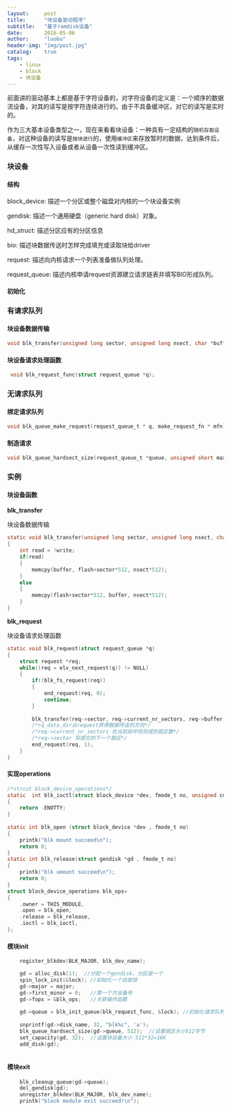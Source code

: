 ```yaml
---
layout:     post
title:      "块设备驱动程序"
subtitle:   "基于ramdisk设备"
date:       2016-05-06
author:     "luobu"
header-img: "img/post.jpg"
catalog:    true
tags:
    - linux
    - block
    - 块设备
---
```


前面讲的驱动基本上都是基于字符设备的，对字符设备的定义是：一个顺序的数据流设备，对其的读写是按字符连续进行的。由于不具备缓冲区，对它的读写是实时的。

作为三大基本设备类型之一，现在来看看块设备：一种具有一定结构的`随机存取设备`，对这种设备的读写是`按块进行`的，使用`缓冲区`来存放暂时的数据，达到条件后，从缓存一次性写入设备或者从设备一次性读到缓冲区。

### 块设备

#### 结构

block_device:  描述一个分区或整个磁盘对内核的一个块设备实例 

gendisk:       描述一个通用硬盘（generic hard disk）对象。

hd_struct:     描述分区应有的分区信息 

bio:           描述块数据传送时怎样完成填充或读取块给driver

request:       描述向内核请求一个列表准备做队列处理。 

request_queue: 描述内核申请request资源建立请求链表并填写BIO形成队列。

#### 初始化



### 有请求队列

#### 块设备数据传输

``` c
void blk_transfer(unsigned long sector, unsigned long nsect, char *buffer, int write);
```

#### 块设备请求处理函数


``` c
 void blk_request_func(struct request_queue *q);
```

### 无请求队列


#### 绑定请求队列

``` c
void blk_queue_make_request(request_queue_t * q, make_request_fn * mfn);
```

#### 制造请求

``` c
void blk_queue_hardsect_size(request_queue_t *queue, unsigned short max); 
````

### 实例

#### 块设备函数

**blk_transfer**

块设备数据传输

``` c
static void blk_transfer(unsigned long sector, unsigned long nsect, char *buffer, int write)  
{  
    int read = !write;  
    if(read)  
    {  
        memcpy(buffer, flash+sector*512, nsect*512);  
    }  
    else  
    {  
        memcpy(flash+sector*512, buffer, nsect*512);  
    }  
}
```


**blk_request**

块设备请求处理函数

``` c
static void blk_request(struct request_queue *q)  
{
    struct request *req;  
    while((req = elv_next_request(q)) != NULL)    
    {  
        if(!blk_fs_request(req))  
        {  
            end_request(req, 0);  
            continue;  
        }  
          
        blk_transfer(req->sector, req->current_nr_sectors, req->buffer, rq_data_dir(req));  
        /*rq_data_dir从request获得数据传送的方向*/  
        /*req->current_nr_sectors 在当前段中将完成的扇区数*/  
        /*req->sector 将提交的下一个扇区*/  
        end_request(req, 1);  
    }  
} 
```

#### 实现operations

``` c
/*strcut block_device_operations*/  
static  int blk_ioctl(struct block_device *dev, fmode_t no, unsigned cmd, unsigned long arg)  
{
    return -ENOTTY;  
}  
  
static int blk_open (struct block_device *dev , fmode_t no)  
{
    printk("blk mount succeed\n");  
    return 0;  
}  
static int blk_release(struct gendisk *gd , fmode_t no)  
{  
    printk("blk umount succeed\n");  
    return 0;  
}  
struct block_device_operations blk_ops=  
{  
    .owner = THIS_MODULE,  
    .open = blk_open,  
    .release = blk_release,  
    .ioctl = blk_ioctl,  
};  
```



#### 模块init

``` c
    register_blkdev(BLK_MAJOR, blk_dev_name);

    gd = alloc_disk(1);  //分配一个gendisk，分区是一个  
    spin_lock_init(&lock); //初始化一个自旋锁  
    gd->major = major;  
    gd->first_minor = 0;   //第一个次设备号  
    gd->fops = &blk_ops;   //关联操作函数  
  
    gd->queue = blk_init_queue(blk_request_func, &lock); //初始化请求队列并关联到gendisk  
  
    snprintf(gd->disk_name, 32, "blk%c", 'a');    
    blk_queue_hardsect_size(gd->queue, 512);  //设置扇区大小512字节  
    set_capacity(gd, 32);  //设置块设备大小 512*32=16K  
    add_disk(gd);  
    
```

#### 模块exit

``` c
    blk_cleanup_queue(gd->queue);  
    del_gendisk(gd);   
    unregister_blkdev(BLK_MAJOR, blk_dev_name);  
    printk("block module exit succeed!\n");  
```